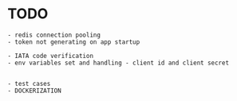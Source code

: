 



# TODO

    - redis connection pooling
    - token not generating on app startup

    - IATA code verification
    - env variables set and handling - client id and client secret
    
 
    - test cases
    - DOCKERIZATION